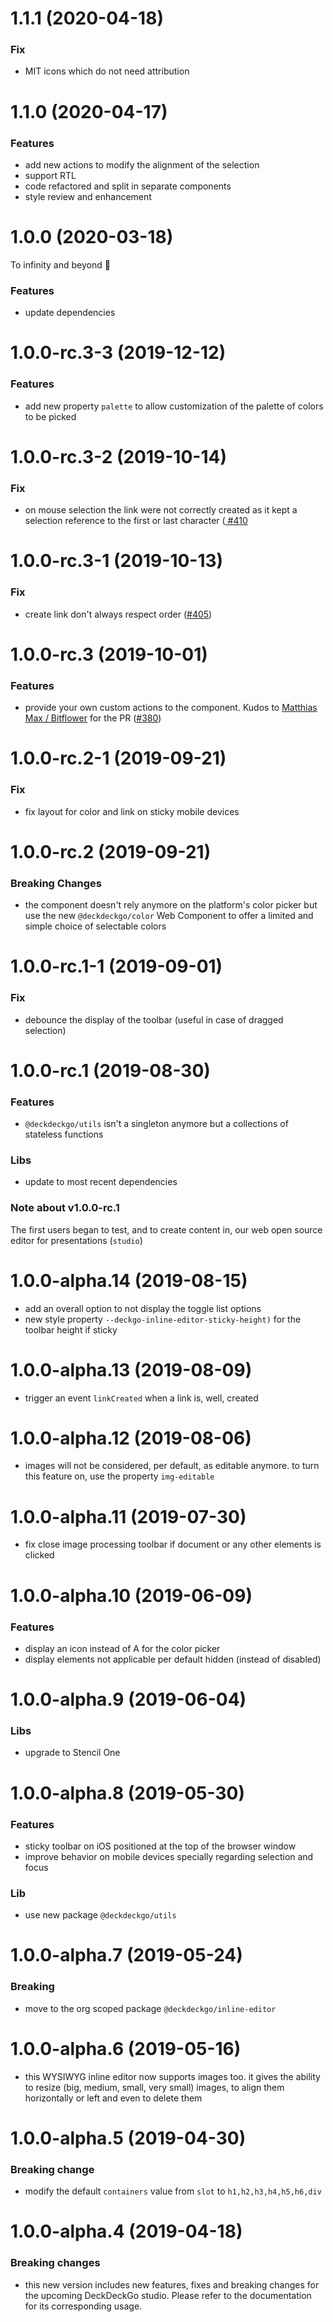 <a name="1.1.1"></a>

# 1.1.1 (2020-04-18)

### Fix

- MIT icons which do not need attribution

<a name="1.1.0"></a>

# 1.1.0 (2020-04-17)

### Features

- add new actions to modify the alignment of the selection
- support RTL
- code refactored and split in separate components
- style review and enhancement

<a name="1.0.0"></a>

# 1.0.0 (2020-03-18)

To infinity and beyond 🚀

### Features

- update dependencies

<a name="1.0.0-rc.3-3"></a>

# 1.0.0-rc.3-3 (2019-12-12)

### Features

- add new property `palette` to allow customization of the palette of colors to be picked

<a name="1.0.0-rc.3-2"></a>

# 1.0.0-rc.3-2 (2019-10-14)

### Fix

- on mouse selection the link were not correctly created as it kept a selection reference to the first or last character ([ #410](https://github.com/deckgo/deckdeckgo/issues/410)

<a name="1.0.0-rc.3-1"></a>

# 1.0.0-rc.3-1 (2019-10-13)

### Fix

- create link don't always respect order ([#405](https://github.com/deckgo/deckdeckgo/issues/405))

<a name="1.0.0-rc.3"></a>

# 1.0.0-rc.3 (2019-10-01)

### Features

- provide your own custom actions to the component. Kudos to [Matthias Max / Bitflower](https://github.com/bitflower) for the PR ([#380](https://github.com/deckgo/deckdeckgo/pull/380))

<a name="1.0.0-rc.2-1"></a>

# 1.0.0-rc.2-1 (2019-09-21)

### Fix

- fix layout for color and link on sticky mobile devices

<a name="1.0.0-rc.2"></a>

# 1.0.0-rc.2 (2019-09-21)

### Breaking Changes

- the component doesn't rely anymore on the platform's color picker but use the new `@deckdeckgo/color` Web Component to offer a limited and simple choice of selectable colors

<a name="1.0.0-rc.1-1"></a>

# 1.0.0-rc.1-1 (2019-09-01)

### Fix

- debounce the display of the toolbar (useful in case of dragged selection)

<a name="1.0.0-rc.1"></a>

# 1.0.0-rc.1 (2019-08-30)

### Features

- `@deckdeckgo/utils` isn't a singleton anymore but a collections of stateless functions

### Libs

- update to most recent dependencies

### Note about v1.0.0-rc.1

The first users began to test, and to create content in, our web open source editor for presentations (`studio`)

<a name="1.0.0-alpha.14"></a>

# 1.0.0-alpha.14 (2019-08-15)

- add an overall option to not display the toggle list options
- new style property `--deckgo-inline-editor-sticky-height)` for the toolbar height if sticky

<a name="1.0.0-alpha.13"></a>

# 1.0.0-alpha.13 (2019-08-09)

- trigger an event `linkCreated` when a link is, well, created

<a name="1.0.0-alpha.12"></a>

# 1.0.0-alpha.12 (2019-08-06)

- images will not be considered, per default, as editable anymore. to turn this feature on, use the property `img-editable`

<a name="1.0.0-alpha.11"></a>

# 1.0.0-alpha.11 (2019-07-30)

- fix close image processing toolbar if document or any other elements is clicked

<a name="1.0.0-alpha.10"></a>

# 1.0.0-alpha.10 (2019-06-09)

### Features

- display an icon instead of A for the color picker
- display elements not applicable per default hidden (instead of disabled)

<a name="1.0.0-alpha.9"></a>

# 1.0.0-alpha.9 (2019-06-04)

### Libs

- upgrade to Stencil One

<a name="1.0.0-alpha.8"></a>

# 1.0.0-alpha.8 (2019-05-30)

### Features

- sticky toolbar on iOS positioned at the top of the browser window
- improve behavior on mobile devices specially regarding selection and focus

### Lib

- use new package `@deckdeckgo/utils`

<a name="1.0.0-alpha.7"></a>

# 1.0.0-alpha.7 (2019-05-24)

### Breaking

- move to the org scoped package `@deckdeckgo/inline-editor`

<a name="1.0.0-alpha.6"></a>

# 1.0.0-alpha.6 (2019-05-16)

- this WYSIWYG inline editor now supports images too. it gives the ability to resize (big, medium, small, very small) images, to align them horizontally or left and even to delete them

<a name="1.0.0-alpha.5"></a>

# 1.0.0-alpha.5 (2019-04-30)

### Breaking change

- modify the default `containers` value from `slot` to `h1,h2,h3,h4,h5,h6,div`

<a name="1.0.0-alpha.4"></a>

# 1.0.0-alpha.4 (2019-04-18)

### Breaking changes

- this new version includes new features, fixes and breaking changes for the upcoming DeckDeckGo studio. Please refer to the documentation for its corresponding usage.
